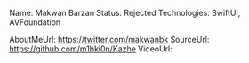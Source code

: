 Name: Makwan Barzan
Status: Rejected
Technologies: SwiftUI, AVFoundation

AboutMeUrl: https://twitter.com/makwanbk
SourceUrl: https://github.com/m1bki0n/Kazhe
VideoUrl: 

<!---
EXAMPLE
Name: John Appleseed
Status: Submitted <or> Winner <or> Distinguished <or> Rejected
Technologies: SwiftUI, RealityKit, CoreGraphic

AboutMeUrl: https://linkedin.com/in/johnappleseed
SourceUrl: https://github.com/johnappleseed/wwdc2025
VideoUrl: https://youtu.be/ABCDE123456
-->
